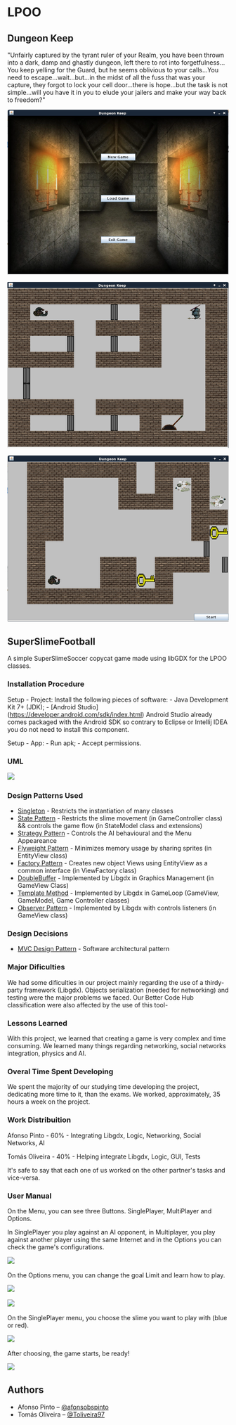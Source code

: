 # LPOO

## Dungeon Keep

"Unfairly captured by the tyrant ruler of your Realm, you have been thrown into a dark, damp and ghastly dungeon, left there to rot into forgetfulness... You keep yelling for the Guard, but he seems oblivious to your calls...You need to escape...wait...but...in the midst of all the fuss that was your capture, they forgot to lock your cell door...there is hope...but the task is not simple...will you have it in you to elude your jailers and make your way back to freedom?"


![menu preview](https://github.com/FooWalksIntoABar/FEUP/blob/master/LPOO/Dungeon%20Keep/src/gui/res/menuPreview.png?raw=true)


![game preview](https://github.com/FooWalksIntoABar/FEUP/blob/master/LPOO/Dungeon%20Keep/src/gui/res/gamePreview.png?raw=true)


![custom preview](https://github.com/FooWalksIntoABar/FEUP/blob/master/LPOO/Dungeon%20Keep/src/gui/res/customPreview.png?raw=true)

## SuperSlimeFootball

A simple SuperSlimeSoccer copycat game made using libGDX for the LPOO classes.

### Installation Procedure

 Setup - Project:
    Install the following pieces of software:
       - Java Development Kit 7+ (JDK);
       - [Android Studio] (https://developer.android.com/sdk/index.html) 
       Android Studio already comes packaged with the Android SDK so contrary to Eclipse or Intellij IDEA you do not need to install this component.

 Setup - App:
    - Run apk;
    - Accept permissions.

### UML

![](https://github.com/Toliveira97/SuperSlimeFootball/blob/finalRelease/ClassDiagram.png)

### Design Patterns Used

* [Singleton](https://en.wikipedia.org/wiki/Singleton_pattern) -  Restricts the instantiation of many classes
* [State Pattern](https://en.wikipedia.org/wiki/State_pattern) - Restricts the slime movement (in GameController class) && controls the game flow (in StateModel class and extensions)
* [Strategy Pattern](https://en.wikipedia.org/wiki/Strategy_pattern) - Controls the AI behavioural and the Menu Appeareance 
* [Flyweight Pattern](https://en.wikipedia.org/wiki/Flyweight_pattern) - Minimizes memory usage by sharing sprites (in EntityView class)
* [Factory Pattern](https://en.wikipedia.org/wiki/Factory_method_pattern) - Creates new object Views using EntityView as a common interface (in ViewFactory class)
* [DoubleBuffer]() - Implemented by Libgdx in Graphics Management (in GameView Class) 
* [Template Method](https://en.wikipedia.org/wiki/Template_method_pattern) - Implemented by Libgdx in GameLoop (GameView, GameModel, Game Controller classes)
* [Observer Pattern](https://en.wikipedia.org/wiki/Observer_pattern) - Implemented by Libgdx with controls listeners (in GameView class)


### Design Decisions

* [MVC Design Pattern](https://en.wikipedia.org/wiki/Model%E2%80%93view%E2%80%93controller) - Software architectural pattern 


### Major Dificulties

We had some dificulties in our project mainly regarding the use of a thirdy-party framework (Libgdx). Objects serialization (needed for networking)  and testing were the major problems we faced. 
Our Better Code Hub classification were also affected by the use of this tool-

### Lessons Learned

With this project, we learned that creating a game is very complex and time consuming. We learned many things regarding networking, social networks integration, physics and AI.

### Overal Time Spent Developing

We spent the majority of our studying time developing the project, dedicating more time to it, than the exams. We worked, approximately, 35 hours a week on the project.

### Work Distribuition

Afonso Pinto - 60% - Integrating Libgdx, Logic, Networking, Social Networks, AI

Tomás Oliveira - 40% - Helping integrate Libgdx, Logic, GUI, Tests

It's safe to say that each one of us worked on the other partner's tasks and vice-versa.

### User Manual

On the Menu, you can see three Buttons. SinglePlayer, MultiPlayer and Options.

In SinglePlayer you play against an AI opponent, in Multiplayer, you play against another player using the same Internet and in the Options you can check the game's configurations.

![](https://github.com/Toliveira97/SuperSlimeFootball/blob/finalRelease/Screenshots/initialMenu.png)

On the Options menu, you can change the goal Limit and learn how to play.

![](https://github.com/Toliveira97/SuperSlimeFootball/blob/finalRelease/Screenshots/options.png)

![](https://github.com/Toliveira97/SuperSlimeFootball/blob/finalRelease/Screenshots/howToPlay.png)

On the SinglePlayer menu, you choose the slime you want to play with (blue or red).

![](https://github.com/Toliveira97/SuperSlimeFootball/blob/finalRelease/Screenshots/singlePlayer.png)

After choosing, the game starts, be ready!

![](https://github.com/Toliveira97/SuperSlimeFootball/blob/finalRelease/Screenshots/game.png)

## Authors
* Afonso Pinto – [@afonsobspinto](https://github.com/afonsobspinto)
* Tomás Oliveira – [@Toliveira97](https://github.com/Toliveira97)


